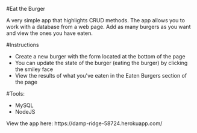 #Eat the Burger

A very simple app that highlights CRUD methods. The app allows you to work with a database from a web page. Add as many burgers as you want and view the ones you have eaten.

#Instructions
<ul>
  <li>Create a new burger with the form located at the bottom of the page</li>
  <li>You can update the state of the burger (eating the burger) by clicking the smiley face</li>
  <li>View the results of what you've eaten in the Eaten Burgers section of the page</li>
</ul>


#Tools:
<ul>
  <li>MySQL</li>
  <li>NodeJS</li>
  
</ul>
View the app here: https://damp-ridge-58724.herokuapp.com/

